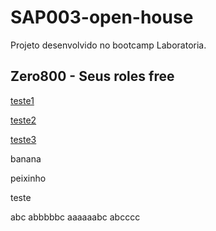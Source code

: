 # SAP003-open-house
Projeto desenvolvido no bootcamp Laboratoria.


## Zero800 - Seus roles free

[teste1](www.google.com)

[teste2](https://developer.mozilla.org/pt-BR/docs/Web/JavaScript/Reference/Statements/throw)

[teste3](https://nodejs.org/api/path.html)

banana

peixinho

teste

abc
abbbbbc
aaaaaabc
abcccc